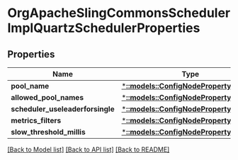 # OrgApacheSlingCommonsSchedulerImplQuartzSchedulerProperties

## Properties
Name | Type | Description | Notes
------------ | ------------- | ------------- | -------------
**pool_name** | [***::models::ConfigNodePropertyString**](configNodePropertyString.md) |  | [optional] 
**allowed_pool_names** | [***::models::ConfigNodePropertyArray**](configNodePropertyArray.md) |  | [optional] 
**scheduler_useleaderforsingle** | [***::models::ConfigNodePropertyBoolean**](configNodePropertyBoolean.md) |  | [optional] 
**metrics_filters** | [***::models::ConfigNodePropertyArray**](configNodePropertyArray.md) |  | [optional] 
**slow_threshold_millis** | [***::models::ConfigNodePropertyInteger**](configNodePropertyInteger.md) |  | [optional] 

[[Back to Model list]](../README.md#documentation-for-models) [[Back to API list]](../README.md#documentation-for-api-endpoints) [[Back to README]](../README.md)


